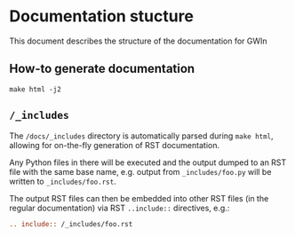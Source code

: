 # Documentation stucture

This document describes the structure of the documentation for GWIn

## How-to generate documentation

```
make html -j2
```

## ``/_includes``

The `/docs/_includes` directory is automatically parsed during `make html`,
allowing for on-the-fly generation of RST documentation.

Any Python files in there will be executed and the output dumped to an RST
file with the same base name, e.g. output from `_includes/foo.py` will be
written to `_includes/foo.rst`.

The output RST files can then be embedded into other RST files (in the
regular documentation) via RST `..include::` directives, e.g.:

```rst
.. include:: /_includes/foo.rst
```
